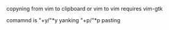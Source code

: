 copyning from vim to clipboard or vim to vim requires vim-gtk

comamnd is 
    "+y/"*y yanking
    "+p/"*p pasting

